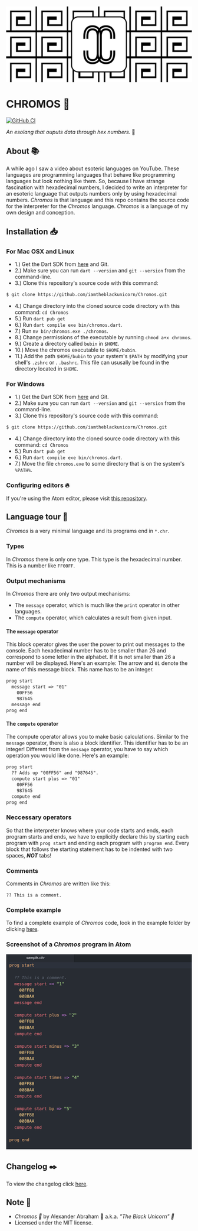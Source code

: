 <p align="center">
 <img src="assets/banner.png"/>
</p>

# CHROMOS :rainbow:

[![GitHub CI](https://github.com/iamtheblackunicorn/Chromos/actions/workflows/dart.yml/badge.svg)](https://github.com/iamtheblackunicorn/Chromos/actions)

*An esolang that ouputs data through hex numbers.* :rainbow:

## About :books:

A while ago I saw a video about esoteric languages on YouTube.
These languages are programming languages that behave like programming languages
but look nothing like them. So, because I have strange fascination with hexadecimal numbers, I decided to write an interpreter for an esoteric language that outputs numbers
only by using hexadecimal numbers. *Chromos* is that language and this repo contains the
source code for the interpreter for the *Chromos* language. *Chromos* is a language of
my own design and conception.

## Installation :inbox_tray:

### For Mac OSX and Linux
- 1.) Get the Dart SDK from [here](https://dart.dev) and Git.
- 2.) Make sure you can run `dart --version` and `git --version` from the command-line.
- 3.) Clone this repository's source code with this command:
```bash
$ git clone https://github.com/iamtheblackunicorn/Chromos.git
```
- 4.) Change directory into the cloned source code directory with this command: `cd Chromos`
- 5.) Run `dart pub get`
- 6.) Run `dart compile exe bin/chromos.dart`.
- 7.) Run `mv bin/chromos.exe ./chromos`.
- 8.) Change permissions of the executable by running `chmod a+x chromos`.
- 9.) Create a directory called `bubin` in `$HOME`.
- 10.) Move the chromos executable to `$HOME/bubin`.
- 11.) Add the path `$HOME/bubin` to your system's `$PATH` by modifying your shell's `.zshrc` or . `.bashrc`. This file can ususally be found in the directory located in `$HOME`.

### For Windows
- 1.) Get the Dart SDK from [here](https://dart.dev) and Git.
- 2.) Make sure you can run `dart --version` and `git --version` from the command-line.
- 3.) Clone this repository's source code with this command:
```bash
$ git clone https://github.com/iamtheblackunicorn/Chromos.git
```
- 4.) Change directory into the cloned source code directory with this command: `cd Chromos`
- 5.) Run `dart pub get`
- 6.) Run `dart compile exe bin/chromos.dart`.
- 7.) Move the file `chromos.exe` to some directory that is on the system's `%PATH%`.

### Configuring editors :fire:

If you're using the Atom editor, please visit [this repository](https://github.com/iamtheblackunicorn/language-chromos).

## Language tour :book:

*Chromos* is a very minimal language and its programs end in `*.chr`.

### Types

In *Chromos* there is only one type. This type is the hexadecimal number.
This is a number like `FF00FF`.

### Output mechanisms

In *Chromos* there are only two output mechanisms:

- The `message` operator, which is much like the `print` operator in other languages.
- The `compute` operator, which calculates a result from given input.

#### The `message` operator

This block operator gives the user the power to print out messages to the console.
Each hexadecimal number has to be smaller than 26 and correspond to some letter in the
alphabet. If it is not smaller than 26 a number will be displayed. Here's an example:
The arrow and `01` denote the name of this message block. This name has to be an integer.

```text
prog start
  message start => "01"
    00FF56
    987645
  message end
prog end
```

#### The `compute` operator

The compute operator allows you to make basic calculations. Similar to the `message` operator, there is also a block identifier. This identifier has to be an integer!
Different from the `message` operator, you have to say which operation you would like done. Here's an example:

```text
prog start
  ?? Adds up "00FF56" and "987645".
  compute start plus => "01"
    00FF56
    987645
  compute end
prog end
```

### Neccessary operators

So that the interpreter knows where your code starts and ends, each program starts and ends, we have to explicitly declare this by starting each program with `prog start` and ending each program with `program end`. Every block that follows the starting statement has to be indented with two spaces, ***NOT*** tabs!

### Comments

Comments in *Chromos* are written like this:

```text
?? This is a comment.
```

### Complete example

To find a complete example of *Chromos* code, look in the example folder by clicking [here](example/sample.chr).

### Screenshot of a *Chromos* program in Atom

<p align="center">
 <img src="assets/sample.png"/>
</p>

## Changelog :black_nib:

To view the changelog click [here](./CHANGELOG.md).

## Note :scroll:

- *Chromos :rainbow:* by Alexander Abraham :black_heart: a.k.a. *"The Black Unicorn" :unicorn:*
- Licensed under the MIT license.
